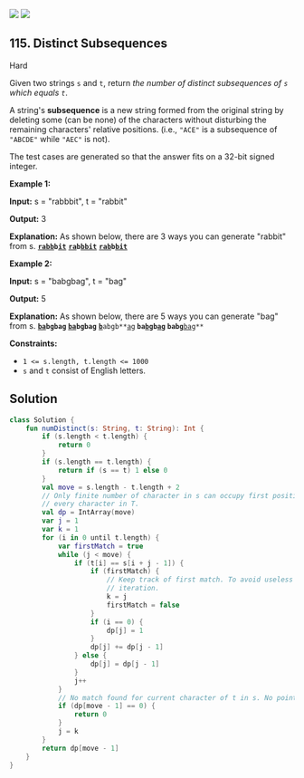 [![](https://img.shields.io/github/stars/javadev/LeetCode-in-Kotlin?label=Stars&style=flat-square)](https://github.com/javadev/LeetCode-in-Kotlin)
[![](https://img.shields.io/github/forks/javadev/LeetCode-in-Kotlin?label=Fork%20me%20on%20GitHub%20&style=flat-square)](https://github.com/javadev/LeetCode-in-Kotlin/fork)

## 115\. Distinct Subsequences

Hard

Given two strings `s` and `t`, return _the number of distinct subsequences of `s` which equals `t`_.

A string's **subsequence** is a new string formed from the original string by deleting some (can be none) of the characters without disturbing the remaining characters' relative positions. (i.e., `"ACE"` is a subsequence of `"ABCDE"` while `"AEC"` is not).

The test cases are generated so that the answer fits on a 32-bit signed integer.

**Example 1:**

**Input:** s = "rabbbit", t = "rabbit"

**Output:** 3

**Explanation:** As shown below, there are 3 ways you can generate "rabbit" from s. <code>**<ins>rabb</ins>**b**<ins>it</ins>**</code> <code>**<ins>ra</ins>**b**<ins>bbit</ins>**</code> <code>**<ins>rab</ins>**b**<ins>bit</ins>**</code>

**Example 2:**

**Input:** s = "babgbag", t = "bag"

**Output:** 5

**Explanation:** As shown below, there are 5 ways you can generate "bag" from s. <code>**<ins>ba</ins>**b<ins>**g**</ins>bag</code> <code>**<ins>ba</ins>**bgba**<ins>g</ins>**</code> <code><ins>**b**</ins>abgb**<ins>ag</ins>**</code> <code>ba<ins>**b**</ins>gb<ins>**ag**</ins></code> <code>babg**<ins>bag</ins>**</code>

**Constraints:**

*   `1 <= s.length, t.length <= 1000`
*   `s` and `t` consist of English letters.

## Solution

```kotlin
class Solution {
    fun numDistinct(s: String, t: String): Int {
        if (s.length < t.length) {
            return 0
        }
        if (s.length == t.length) {
            return if (s == t) 1 else 0
        }
        val move = s.length - t.length + 2
        // Only finite number of character in s can occupy first position in T. Same applies for
        // every character in T.
        val dp = IntArray(move)
        var j = 1
        var k = 1
        for (i in 0 until t.length) {
            var firstMatch = true
            while (j < move) {
                if (t[i] == s[i + j - 1]) {
                    if (firstMatch) {
                        // Keep track of first match. To avoid useless comparisons on next
                        // iteration.
                        k = j
                        firstMatch = false
                    }
                    if (i == 0) {
                        dp[j] = 1
                    }
                    dp[j] += dp[j - 1]
                } else {
                    dp[j] = dp[j - 1]
                }
                j++
            }
            // No match found for current character of t in s. No point in checking others.
            if (dp[move - 1] == 0) {
                return 0
            }
            j = k
        }
        return dp[move - 1]
    }
}
```